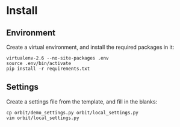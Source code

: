 # Install
## Environment
Create a virtual environment, and install the required packages in it:

    virtualenv-2.6 --no-site-packages .env
    source .env/bin/activate
    pip install -r requirements.txt

## Settings
Create a settings file from the template, and fill in the blanks:

    cp orbit/demo_settings.py orbit/local_settings.py
    vim orbit/local_settings.py
